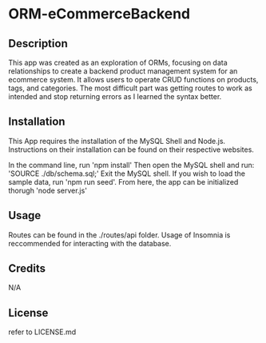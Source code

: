# ORM-eCommerceBackend

## Description

This app was created as an exploration of ORMs, focusing on data relationships to create a backend product management system for an ecommerce system. It
allows users to operate CRUD functions on products, tags, and categories. The most difficult part was getting routes to work as intended and stop returning
errors as I learned the syntax better.

## Installation

This App requires the installation of the MySQL Shell and Node.js. Instructions on their installation can be found on their respective websites.

In the command line, run 'npm install' Then open the MySQL shell and run: 'SOURCE ./db/schema.sql;' 
Exit the MySQL shell.
If you wish to load the sample data, run 'npm run seed'.
From here, the app can be initialized thorugh 'node server.js'

## Usage
Routes can be found in the ./routes/api folder. Usage of Insomnia is reccommended for interacting with the database.

## Credits

N/A

## License

refer to LICENSE.md
